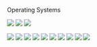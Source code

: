 <!--
baekjoon
[![Solved.ac Profile](http://mazassumnida.wtf/api/v2/generate_badge?boj=pghoon)](https://solved.ac/pghoon/)
-->

<!--
STAT
![Anurag's GitHub stats](https://github-readme-stats.vercel.app/api?username=PGHOON&show_icons=true&theme=radical)
-->

<p>Operating Systems</p></a>
<img src="https://img.shields.io/badge/macOS(m2)-000000?style=flat&logo=macos&logoColor=gray"/></a>
<img src="https://img.shields.io/badge/Windows-0078D6?style=flat&logo=windows11&logoColor=white"/></a>
<img src="https://img.shields.io/badge/Ubuntu-E95420?style=flat&logo=ubuntu&logoColor=white"/>

<img src="https://img.shields.io/badge/C-A8B9CC?style=flat&logo=c&logoColor=white"/></a>
<img src="https://img.shields.io/badge/C++-00599C?style=flat&logo=cplusplus&logoColor=white"></a>
<img src="https://img.shields.io/badge/Python-3776AB?style=flat&logo=python&logoColor=white"></a>
<img src="https://img.shields.io/badge/TensorFlow-FF6F00?style=flat&logo=tensorflow&logoColor=white"></a>
<img src="https://img.shields.io/badge/GNU Bash-4EAA25?style=flat&logo=gnubash&logoColor=white"></a>
<img src="https://img.shields.io/badge/JavaScript-F7DF1E?style=flat&logo=javascript&logoColor=white"></a>
<img src="https://img.shields.io/badge/HTML5-E34F26?style=flat&logo=html5&logoColor=white"></a>
<img src="https://img.shields.io/badge/CSS3-1572B6?style=flat&logo=css3&logoColor=white"></a>
<img src="https://img.shields.io/badge/PHP-777BB4?style=flat&logo=php&logoColor=white"></a>
<img src="https://img.shields.io/badge/MySQL-4479A1?style=flat&logo=mysql&logoColor=white">
